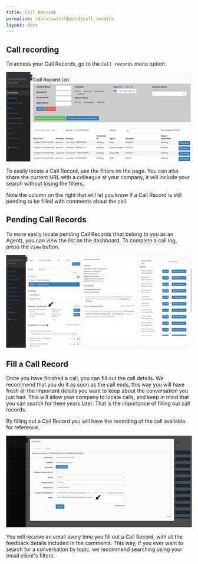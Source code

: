 ```yaml
---
title: Call Records
permalink: /docs/switchboard/call_records
layout: docs
---
```


## Call recording


To access your Call Records, go to the `Call records` menu option.


![Screenshot: Call Records](./../../images/docs/call_records/call_record.png)


To easily locate a Call Record, use the filters on the page. You can also share the current URL with a colleague at your company, it will include your search without losing the filters.

Note the column on the right that will let you know if a Call Record is still pending to be filled with comments about the call.

## Pending Call Records

To more easily locate pending Call Records (that belong to you as an Agent), you can view the list on the dashboard. To complete a call log, press the `View` button.


![Screenshot: Pending Call Records](./../../images/docs/call_records/pending_call_record.png)

## Fill a Call Record

Once you have finished a call, you can fill out the call details. We recommend that you do it as soon as the call ends, this way you will have fresh all the important details you want to keep about the conversation you just had. This will allow your company to locate calls, and keep in mind that you can search for them years later. That is the importance of filling out call records.

By filling out a Call Record you will have the recording of the call available for reference.


![Screenshot: Fill a Call Record](./../../images/docs/call_records/fill_call_record.png)


You will receive an email every time you fill out a Call Record, with all the feedback details included in the comments. This way, if you ever want to search for a conversation by topic, we recommend searching using your email client's filters.
